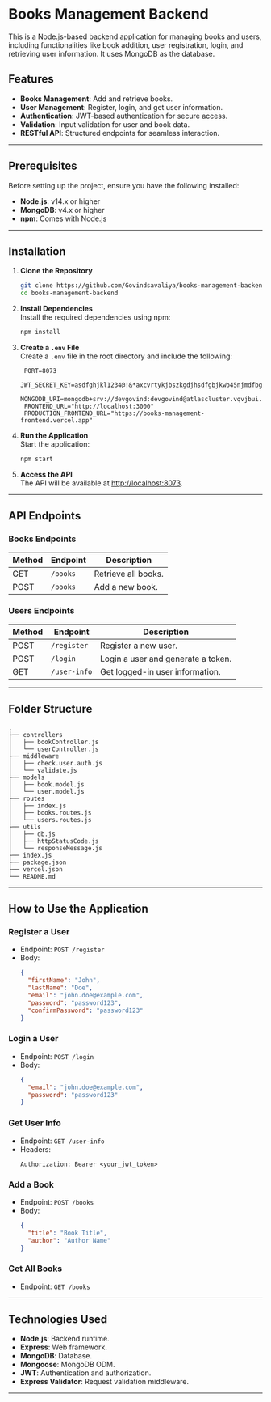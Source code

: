# Books Management Backend

This is a Node.js-based backend application for managing books and users, including functionalities like book addition, user registration, login, and retrieving user information. It uses MongoDB as the database.

## Features
- **Books Management**: Add and retrieve books.
- **User Management**: Register, login, and get user information.
- **Authentication**: JWT-based authentication for secure access.
- **Validation**: Input validation for user and book data.
- **RESTful API**: Structured endpoints for seamless interaction.

---

## Prerequisites
Before setting up the project, ensure you have the following installed:
- **Node.js**: v14.x or higher
- **MongoDB**: v4.x or higher
- **npm**: Comes with Node.js

---

## Installation

1. **Clone the Repository**  
   ```bash
   git clone https://github.com/Govindsavaliya/books-management-backend.git
   cd books-management-backend
   ```

2. **Install Dependencies**  
   Install the required dependencies using npm:
   ```bash
   npm install
   ```

3. **Create a `.env` File**  
   Create a `.env` file in the root directory and include the following:
   ```plaintext
    PORT=8073
    JWT_SECRET_KEY=asdfghjkl1234@!&*axcvrtykjbszkgdjhsdfgbjkwb45njmdfbgkjnerbs4564@booksManagement
    MONGODB_URI=mongodb+srv://devgovind:devgovind@atlascluster.vqvjbui.mongodb.net/booksManagement
    FRONTEND_URL="http://localhost:3000"
    PRODUCTION_FRONTEND_URL="https://books-management-frontend.vercel.app"
   ```

4. **Run the Application**  
   Start the application:
   ```bash
   npm start
   ```

5. **Access the API**  
   The API will be available at [http://localhost:8073](http://localhost:8073).

---

## API Endpoints

### Books Endpoints
| Method | Endpoint       | Description               |
|--------|----------------|---------------------------|
| GET    | `/books`       | Retrieve all books.       |
| POST   | `/books`       | Add a new book.           |

### Users Endpoints
| Method | Endpoint       | Description                         |
|--------|----------------|-------------------------------------|
| POST   | `/register`    | Register a new user.                |
| POST   | `/login`       | Login a user and generate a token.  |
| GET    | `/user-info`   | Get logged-in user information.     |

---

## Folder Structure
```
.
├── controllers
│   ├── bookController.js
│   └── userController.js
├── middleware
│   ├── check.user.auth.js
│   └── validate.js
├── models
│   ├── book.model.js
│   └── user.model.js
├── routes
│   ├── index.js
│   ├── books.routes.js
│   └── users.routes.js
├── utils
│   ├── db.js
│   ├── httpStatusCode.js
│   └── responseMessage.js
├── index.js
├── package.json
├── vercel.json
└── README.md

```

---

## How to Use the Application

### Register a User
- Endpoint: `POST /register`
- Body:
  ```json
  {
    "firstName": "John",
    "lastName": "Doe",
    "email": "john.doe@example.com",
    "password": "password123",
    "confirmPassword": "password123"
  }
  ```

### Login a User
- Endpoint: `POST /login`
- Body:
  ```json
  {
    "email": "john.doe@example.com",
    "password": "password123"
  }
  ```

### Get User Info
- Endpoint: `GET /user-info`
- Headers: 
  ```plaintext
  Authorization: Bearer <your_jwt_token>
  ```

### Add a Book
- Endpoint: `POST /books`
- Body:
  ```json
  {
    "title": "Book Title",
    "author": "Author Name"
  }
  ```

### Get All Books
- Endpoint: `GET /books`

---

## Technologies Used
- **Node.js**: Backend runtime.
- **Express**: Web framework.
- **MongoDB**: Database.
- **Mongoose**: MongoDB ODM.
- **JWT**: Authentication and authorization.
- **Express Validator**: Request validation middleware.

---